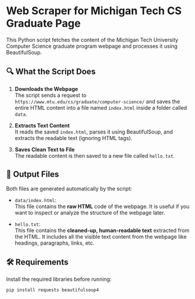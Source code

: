 # Web Scraper for Michigan Tech CS Graduate Page

This Python script fetches the content of the Michigan Tech University Computer Science graduate program webpage and processes it using BeautifulSoup.

## 🔍 What the Script Does

1. **Downloads the Webpage**  
   The script sends a request to `https://www.mtu.edu/cs/graduate/computer-science/` and saves the entire HTML content into a file named `index.html` inside a folder called `data`.

2. **Extracts Text Content**  
   It reads the saved `index.html`, parses it using BeautifulSoup, and extracts the readable text (ignoring HTML tags).

3. **Saves Clean Text to File**  
   The readable content is then saved to a new file called `hello.txt`.

## 📂 Output Files

Both files are generated automatically by the script:

- `data/index.html`:  
  This file contains the **raw HTML** code of the webpage. It is useful if you want to inspect or analyze the structure of the webpage later.

- `hello.txt`:  
  This file contains the **cleaned-up, human-readable text** extracted from the HTML. It includes all the visible text content from the webpage like headings, paragraphs, links, etc.

## 🛠 Requirements

Install the required libraries before running:

```bash
pip install requests beautifulsoup4
